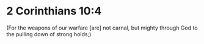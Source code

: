 # 2 Corinthians 10:4

(For the weapons of our warfare [are] not carnal, but mighty through God to the pulling down of strong holds;)